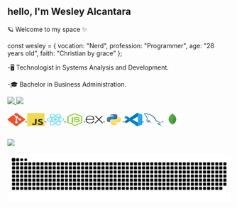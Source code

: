 ## hello, I'm Wesley Alcantara

🪐 Welcome to my space ✨

const wesley = {
   vocation: "Nerd",
   profession: "Programmer",
   age: "28 years old",
   faith: "Christian by grace"
};

-🖥  Technologist in Systems Analysis and Development.

-🎓 Bachelor in Business Administration.



<div>
<a href="https://github.com/wesleyalcantara">
<img height="180em" src="https://github-readme-stats.vercel.app/api/top-langs/?username=wesleyalcantara&layout=compact&langs_count=7&theme=dracula"/>
<img height="180em" src="https://github-readme-stats.vercel.app/api?username=wesleyalcantara&show_icons=true&theme=dracula&include_all_commits=true&count_private=true"/>


<div style="display: inline_block"><br>
<img align="center" alt="git" height="30" width="40" src="https://raw.githubusercontent.com/devicons/devicon/master/icons/git/git-original.svg" target="_blank">
<img align="center" alt="git" height="30" width="40" src="https://raw.githubusercontent.com/devicons/devicon/master/icons/javascript/javascript-original.svg" target="_blank">
   <img align="center" alt="git" height="30" width="40" src="https://raw.githubusercontent.com/devicons/devicon/master/icons/react/react-original.svg" target="_blank">
<img align="center" alt="git" height="30" width="40" src="https://raw.githubusercontent.com/devicons/devicon/master/icons/nodejs/nodejs-original.svg" target="_blank">
   <img align="center" alt="git" height="30" width="40" src="https://raw.githubusercontent.com/devicons/devicon/master/icons/express/express-original.svg" target="_blank">
<img align="center" alt="Wesley-Python" height="30" width="40" src="https://raw.githubusercontent.com/devicons/devicon/master/icons/python/python-original.svg" target="_blank">
<img align="center" alt="vscode" height="30" width="40" src="https://raw.githubusercontent.com/devicons/devicon/master/icons/vscode/vscode-original.svg" target="_blank">
<img align="center" alt="git" height="30" width="40" src="https://raw.githubusercontent.com/devicons/devicon/master/icons/mysql/mysql-original.svg" target="_blank">
<img align="center" alt="git" height="30" width="40" src="https://raw.githubusercontent.com/devicons/devicon/master/icons/mongodb/mongodb-original.svg" target="_blank">
</div>
  
  
  ##
 
<div> 
 <a href="https://www.linkedin.com/in/wesley-alcantara-58148020b/" target="_blank"> <img src="https://img.shields.io/badge/-LinkedIn-%230077B5?style=for-the-badge&logo=linkedin&logoColor=white" target="_blank"> </a>       
  
  ![Snake animation](https://github.com/wesleyalcantara/wesleyalcantara/blob/main/github-contribution-grid-snake.svg)
  
</div>
